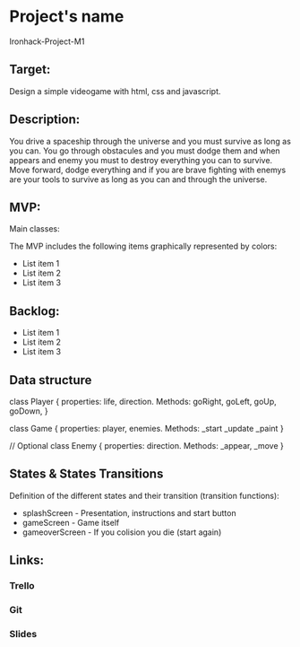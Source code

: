 # Project's name

Ironhack-Project-M1

## Target:
Design a simple videogame with html, css and javascript.

## Description:
You drive a spaceship through the universe and you must survive as long as you can. You go through obstacules and you must dodge them and when appears and enemy you must to destroy everything you can to survive. Move forward, dodge everything and if you are brave fighting with enemys are your tools to survive as long as you can and through the universe.

## MVP:

Main classes:

The MVP includes the following items graphically represented by colors:
- List item 1
- List item 2
- List item 3

## Backlog:

- List item 1
- List item 2
- List item 3

## Data structure

class Player {
properties: life, direction.
Methods: goRight, goLeft, goUp, goDown,
}


class Game { properties: player, enemies. Methods:
\_start
\_update
\_paint
}

// Optional
class Enemy {
properties: direction.
Methods: _appear, _move
}

## States & States Transitions
Definition of the different states and their transition (transition functions):

- splashScreen - Presentation, instructions and start button
- gameScreen - Game itself
- gameoverScreen - If you colision you die (start again)

## Links:

### Trello

### Git

### Slides
